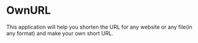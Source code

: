 # OwnURL
This application will help you shorten the URL for any website or any file(in any format) and make your own short URL.
